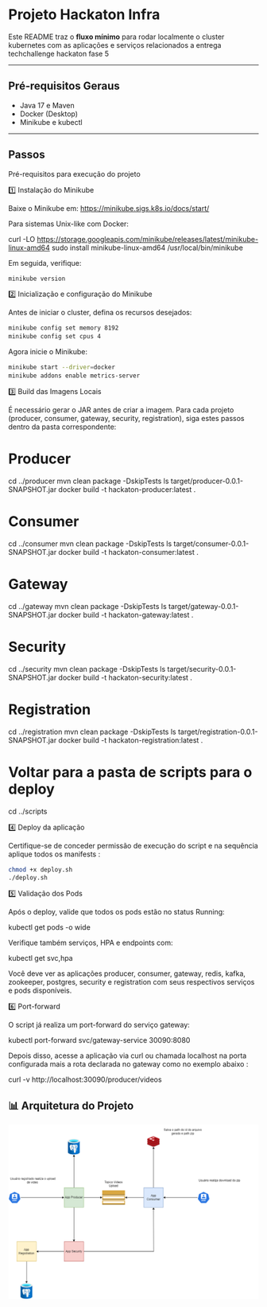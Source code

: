 # Projeto Hackaton Infra

Este README traz o **fluxo mínimo** para rodar localmente o cluster kubernetes com as aplicações e serviços relacionados a entrega techchallenge hackaton fase 5

---

## Pré‑requisitos Geraus

- Java 17 e Maven
- Docker (Desktop)
- Minikube e kubectl

---

## Passos

Pré-requisitos para execução do projeto

1️⃣ Instalação do Minikube

Baixe o Minikube em: https://minikube.sigs.k8s.io/docs/start/

Para sistemas Unix-like com Docker:

curl -LO https://storage.googleapis.com/minikube/releases/latest/minikube-linux-amd64
sudo install minikube-linux-amd64 /usr/local/bin/minikube

Em seguida, verifique:
```bash
minikube version
```

2️⃣ Inicialização e configuração do Minikube

Antes de iniciar o cluster, defina os recursos desejados:
```bash
minikube config set memory 8192
minikube config set cpus 4
```

Agora inicie o Minikube:
```bash
minikube start --driver=docker
minikube addons enable metrics-server
```

3️⃣ Build das Imagens Locais

É necessário gerar o JAR antes de criar a imagem. Para cada projeto (producer, consumer, gateway, security, registration), siga estes passos dentro da pasta correspondente:

# Producer
cd ../producer
mvn clean package -DskipTests
ls target/producer-0.0.1-SNAPSHOT.jar
docker build -t hackaton-producer:latest .

# Consumer
cd ../consumer
mvn clean package -DskipTests
ls target/consumer-0.0.1-SNAPSHOT.jar
docker build -t hackaton-consumer:latest .

# Gateway
cd ../gateway
mvn clean package -DskipTests
ls target/gateway-0.0.1-SNAPSHOT.jar
docker build -t hackaton-gateway:latest .

# Security
cd ../security
mvn clean package -DskipTests
ls target/security-0.0.1-SNAPSHOT.jar
docker build -t hackaton-security:latest .

# Registration
cd ../registration
mvn clean package -DskipTests
ls target/registration-0.0.1-SNAPSHOT.jar
docker build -t hackaton-registration:latest .

# Voltar para a pasta de scripts para o deploy
cd ../scripts

4️⃣ Deploy da aplicação

Certifique-se de conceder permissão de execução do script e na sequência aplique todos os manifests :

```bash
chmod +x deploy.sh
./deploy.sh
```
5️⃣ Validação dos Pods

Após o deploy, valide que todos os pods estão no status Running:

kubectl get pods -o wide

Verifique também serviços, HPA e endpoints com:

kubectl get svc,hpa

Você deve ver as aplicações producer, consumer, gateway, redis, kafka, zookeeper, postgres, security e registration com seus respectivos serviços e pods disponíveis.

6️⃣ Port-forward

O script já realiza um port-forward do serviço gateway:

kubectl port-forward svc/gateway-service 30090:8080

Depois disso, acesse a aplicação via curl ou chamada localhost na porta configurada mais a rota declarada no gateway como no exemplo abaixo :

curl -v http://localhost:30090/producer/videos


## 📊 Arquitetura do Projeto

![Diagrama da arquitetura](./assets/arquitetura.png)

